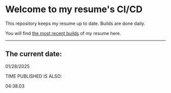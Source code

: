 # Welcome to my resume's CI/CD
This repository keeps my resume up to date. Builds are done daily.
  
You will find [the most recent builds](output/) of my resume here.
* * *
 
## The current date:  
 01/28/2025 
   
  
  
 TIME PUBLISHED IS ALSO: 
  
 04:38.03 
  
  
